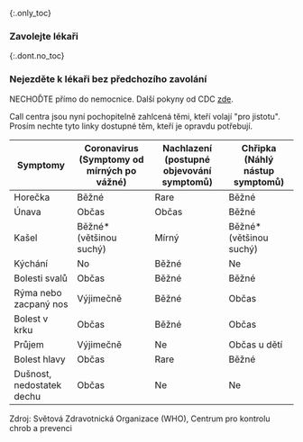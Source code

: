 {:.only_toc} 
### Zavolejte lékaři

{:.dont.no_toc} 
### Nejezděte k lékaři bez předchozího zavolání 

NECHOĎTE přímo do nemocnice. Další pokyny od CDC [zde](https://www.cdc.gov/coronavirus/2019-ncov/about/steps-when-sick.html). 

Call centra jsou nyní pochopitelně zahlcená těmi, kteří volají "pro jistotu". Prosím nechte tyto linky dostupné těm, kteří je opravdu potřebují.

<div class="table-wrap" markdown="1">

| Symptomy             | Coronavirus (Symptomy od mírných po vážné)       | Nachlazení (postupné objevování symptomů) | Chřipka (Náhlý nástup symptomů) |
|----------------------|--------------------------------------------------|----------------------------------|--------------------------------|
| Horečka              | Běžné                                            | Rare                             | Běžné                          |
| Únava                | Občas                                            | Občas                            | Běžné                          |
| Kašel                | Běžné* (většinou suchý)                          | Mírný                            | Běžné* (většinou suchý)        |
| Kýchání              | No                                               | Běžné                            | Ne                             |
| Bolesti svalů        | Občas                                            | Běžné                            | Běžné                          |
| Rýma nebo zacpaný nos| Výjimečně                                        | Běžné                            | Občas                          |
| Bolest v krku        | Občas                                            | Běžné                            | Občas                          |
| Průjem               | Výjimečně                                        | Ne                               | Občas u dětí                   |
| Bolest hlavy         | Občas                                            | Rare                             | Běžné                          |
| Dušnost, nedostatek dechu| Občas                                        | Ne                               | Ne                             |

</div>

Zdroj: Světová Zdravotnická Organizace (WHO), Centrum pro kontrolu chrob a prevenci

